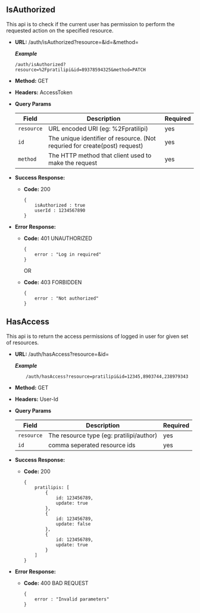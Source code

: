**IsAuthorized**
----
  This api is to check if the current user has permission to perform the requested action on the specified resource.

* **URL:**
  /auth/isAuthorized?resource=&id=&method=

    ***Example***
    ~~~
    /auth/isAuthorized?resource=%2Fpratilipi&id=89378594325&method=PATCH
    ~~~
* **Method:**
  GET

*  **Headers:**
    AccessToken

*  **Query Params**
    
    | Field      | Description                                                    | Required   |
    | ---------- | -------------------------------------------------------------- | ---------- |
    | `resource`   | URL encoded URI (eg: %2Fpratilipi)    | yes        |
    | `id`   | The unique identifier of resource. (Not requried for create(post) request)    | yes        |
    | `method` | The HTTP method that client used to make the request        | yes        |
    

* **Success Response:**
  * **Code:** 200 
    ~~~
    {
        isAuthorized : true 
        userId : 1234567890
    }
    ~~~
* **Error Response:**
  * **Code:** 401 UNAUTHORIZED 
    ~~~
    {
        error : "Log in required" 
    }
    ~~~

    OR

  * **Code:** 403 FORBIDDEN 
    ~~~
    {
        error : "Not authorized" 
    }
    ~~~


**HasAccess**
----
  This api is to return the access permissions of logged in user for given set of resources.

* **URL:**
  /auth/hasAccess?resource=&id=
  
    ***Example***
    ~~~
        /auth/hasAccess?resource=pratilipi&id=12345,8903744,238979343
    ~~~

* **Method:**
  GET

*  **Headers:**
    User-Id

*  **Query Params**
    
    | Field      | Description                                                    | Required   |
    | ---------- | -------------------------------------------------------------- | ---------- |
    | `resource`   | The resource type (eg: pratilipi/author)    | yes        |
    | `id` | comma seperated resource ids        | yes        |
    

* **Success Response:**
  * **Code:** 200 
    ~~~
    { 
        pratilipis: [
            {
                id: 123456789,
                update: true
            },
            {
                id: 123456789,
                update: false
            },
            {
                id: 123456789,
                update: true
            }
        ] 
    }
    ~~~
* **Error Response:**
  * **Code:** 400 BAD REQUEST
    ~~~
    { 
        error : "Invalid parameters" 
    }

